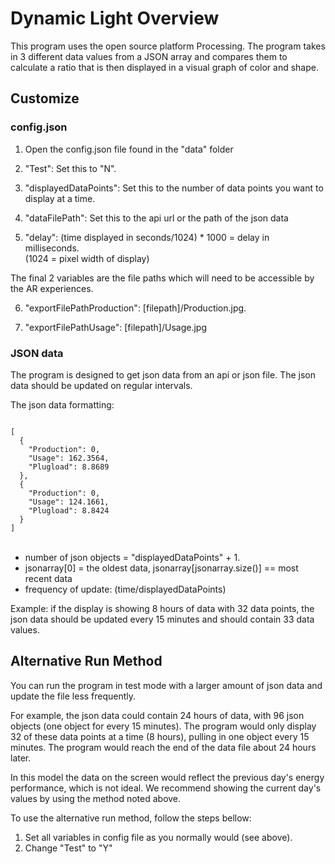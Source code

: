 # Dynamic Light Overview
 
This program uses the open source platform Processing. The program takes in 3 different data values from a JSON array and compares them to calculate a ratio that is then displayed in a visual graph of color and shape. 


## Customize

### config.json

1. Open the config.json file found in the "data" folder

2. "Test": Set this to "N". 
    
3. "displayedDataPoints": Set this to the number of data points you want to display at a time.

4. "dataFilePath": Set this to the api url or the path of the json data

5.  "delay": (time displayed in seconds/1024) * 1000 = delay in milliseconds.<br/>
    (1024 = pixel width of display)

The final 2 variables are the file paths which will need to be accessible by the AR experiences.

6. "exportFilePathProduction": [filepath]/Production.jpg.

7. "exportFilePathUsage": [filepath]/Usage.jpg

### JSON data

The program is designed to get json data from an api or json file. The json data should be updated on regular intervals. 

The json data formatting: <br/>

<code>
[ 
  { 
    "Production": 0, 
    "Usage": 162.3564, 
    "Plugload": 8.8689
  }, 
  { 
    "Production": 0,
    "Usage": 124.1661,
    "Plugload": 8.8424
  }
]
</code>
<br/>

- number of json objects = "displayedDataPoints" + 1. 
- jsonarray[0] = the oldest data, jsonarray[jsonarray.size()] == most recent data
- frequency of update: (time/displayedDataPoints) 

Example: if the display is showing 8 hours of data with 32 data points, the json data should be updated every 15 minutes and should contain 33 data values.



## Alternative Run Method

You can run the program in test mode with a larger amount of json data and update the file less frequently. 

For example, the json data could contain 24 hours of data, with 96 json objects (one object for every 15 minutes). 
The program would only display 32 of these data points at a time (8 hours), pulling in one object every 15 minutes. 
The program would reach the end of the data file about 24 hours later. 

In this model the data on the screen would reflect the previous day's energy performance, which is not ideal. 
We recommend showing the current day's values by using the method noted above. 

To use the alternative run method, follow the steps bellow:

1. Set all variables in config file as you normally would (see above). 
2. Change "Test" to "Y"